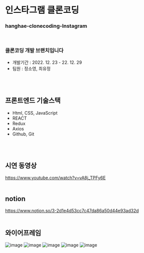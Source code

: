 # 인스타그램 클론코딩
### hanghae-clonecoding-Instagram
<br>

### 클론코딩 개발 브랜치입니다
- 개발기간 : 2022. 12. 23 - 22. 12. 29
- 팀원 : 정소영, 최유정 
<br>
<br>

## 프론트엔드 기술스택
- Html, CSS, JavaScript
- REACT
- Redux
- Axios
- Github, Git
<br>
<br>

## 시연 동영상
https://www.youtube.com/watch?v=vA8j_TPFy6E
<br>
<br>

## notion
https://www.notion.so/3-2d1e4d53cc7c47da86a50d44e93ad32d
<br>
<br>


## 와이어프레임
![image](https://user-images.githubusercontent.com/85012454/209954848-a0546563-446c-4fc4-8dce-ee16ac797f5a.png)
![image](https://user-images.githubusercontent.com/85012454/209954901-65df182b-71a8-444a-830f-0bfe78cd2322.png)
![image](https://user-images.githubusercontent.com/85012454/209954930-889acc1e-12a5-454f-9fd6-b777e22b2b33.png)
![image](https://user-images.githubusercontent.com/85012454/209954980-b1565ae3-e7ad-40bc-9a31-07455c2bc4a5.png)
![image](https://user-images.githubusercontent.com/85012454/209955021-00e79bab-155a-4966-bb9c-4dc3ae46df18.png)
<br>
<br>


